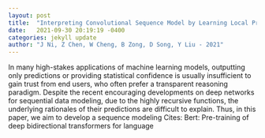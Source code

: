 ```yaml
---
layout: post
title:  "Interpreting Convolutional Sequence Model by Learning Local Prototypes with Adaptation Regularization"
date:   2021-09-30 20:19:19 -0400
categories: jekyll update
author: "J Ni, Z Chen, W Cheng, B Zong, D Song, Y Liu - 2021"
---
```

In many high-stakes applications of machine learning models, outputting only predictions or providing statistical confidence is usually insufficient to gain trust from end users, who often prefer a transparent reasoning paradigm. Despite the recent encouraging developments on deep networks for sequential data modeling, due to the highly recursive functions, the underlying rationales of their predictions are difficult to explain. Thus, in this paper, we aim to develop a sequence modeling Cites: Bert: Pre-training of deep bidirectional transformers for language